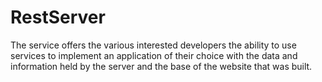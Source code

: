 # RestServer

The service offers the various interested developers the ability to use services to implement an application of their choice with the data and information held by the server and the base of the website that was built.
